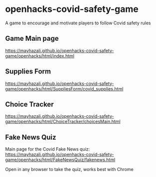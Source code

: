 # openhacks-covid-safety-game
A game to encourage and motivate players to follow Covid safety rules


Game Main page
--------------
https://mayhazali.github.io/openhacks-covid-safety-game/openhacks/html/index.html


Supplies Form
-------------
https://mayhazali.github.io/openhacks-covid-safety-game/openhacks/html/SuppliesForm/covid_supplies.html


Choice Tracker
--------------
https://mayhazali.github.io/openhacks-covid-safety-game/openhacks/html/ChoiceTracker/choicesMain.html


Fake News Quiz
--------------
Main page for the Covid Fake News quiz:
https://mayhazali.github.io/openhacks-covid-safety-game/openhacks/html/FakeNewsQuiz/fakenews.html

Open in any browser to take the quiz, works best with Chrome

